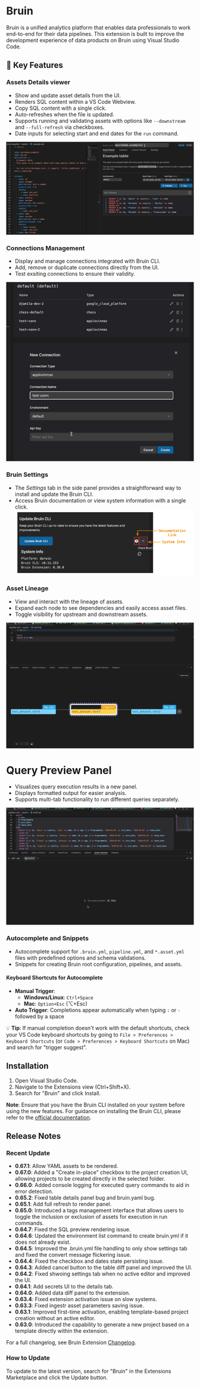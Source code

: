 # Bruin

Bruin is a unified analytics platform that enables data professionals to work end-to-end for their data pipelines. This extension is built to improve the development experience of data products on Bruin using Visual Studio Code.

## 🚀 Key Features

### Assets Details viewer
- Show and update asset details from the UI.
- Renders SQL content within a VS Code Webview.
- Copy SQL content with a single click.
- Auto-refreshes when the file is updated.
- Supports running and validating assets with options like `--downstream` and `--full-refresh` via checkboxes.
- Date inputs for selecting start and end dates for the `run` command.


![GIF of Asset Details Panel](https://github.com/bruin-data/bruin-vscode/blob/main/screenshots/asset-details-tab-new.gif?raw=true)

### Connections Management
- Display and manage connections integrated with Bruin CLI.
- Add, remove or duplicate connections directly from the UI.
- Test exsiting connections to ensure their validity.

![GIF of Connection Manager](https://github.com/bruin-data/bruin-vscode/blob/main/screenshots/manage-connections.gif?raw=true)

### Bruin Settings
- The *Settings* tab in the side panel provides a straightforward way to install and update the Bruin CLI.
- Access Bruin documentation or view system information with a single click.
![Screenshot of Settings Tab](https://github.com/bruin-data/bruin-vscode/blob/main/screenshots/bruin-settings.png?raw=true)

### Asset Lineage
- View and interact with the lineage of assets.
- Expand each node to see dependencies and easily access asset files.
- Toggle visibility for upstream and downstream assets.

![GIF of Lineage Panel](https://github.com/bruin-data/bruin-vscode/blob/main/screenshots/lineage-panel-with-options.gif?raw=true)

# Query Preview Panel
- Visualizes query execution results in a new panel.
- Displays formatted output for easier analysis.
- Supports multi-tab functionality to run different queries separately.

![GIF of Lineage Panel](https://github.com/bruin-data/bruin-vscode/blob/main/screenshots/query-preview-options.gif?raw=true)

### Autocomplete and Snippets
- Autocomplete support for `.bruin.yml`, `pipeline.yml`, and `*.asset.yml` files with predefined options and schema validations.
- Snippets for creating Bruin root configuration, pipelines, and assets.

#### Keyboard Shortcuts for Autocomplete
- **Manual Trigger**: 
  - **Windows/Linux**: `Ctrl+Space`
  - **Mac**: `Option+Esc` (⌥+Esc)
- **Auto Trigger**: Completions appear automatically when typing `:` or `-` followed by a space

💡 **Tip**: If manual completion doesn't work with the default shortcuts, check your VS Code keyboard shortcuts by going to `File > Preferences > Keyboard Shortcuts` (or `Code > Preferences > Keyboard Shortcuts` on Mac) and search for "trigger suggest".

## Installation

1. Open Visual Studio Code.
2. Navigate to the Extensions view (Ctrl+Shift+X).
3. Search for "Bruin" and click Install.

**Note**: Ensure that you have the Bruin CLI installed on your system before using the new features. For guidance on installing the Bruin CLI, please refer to the [official documentation](https://github.com/bruin-data/bruin).

## Release Notes
### Recent Update
- **0.67.1**: Allow YAML assets to be rendered.
- **0.67.0**: Added a "Create in-place" checkbox to the project creation UI, allowing projects to be created directly in the selected folder.
- **0.66.0**: Added console logging for executed query commands to aid in error detection.
- **0.65.2**: Fixed table details panel bug and bruin.yaml bug.
- **0.65.1**: Add full refresh to render panel.
- **0.65.0**: Introduced a tags management interface that allows users to toggle the inclusion or exclusion of assets for execution in run commands.
- **0.64.7**: Fixed the SQL preview rendering issue.
- **0.64.6**: Updated the environment list command to create bruin.yml if it does not already exist.
- **0.64.5**: Improved the .bruin.yml file handling to only show settings tab and fixed the convert message flickering issue.
- **0.64.4**: Fixed the checkbox and dates state persisting issue.
- **0.64.3**: Added cancel button to the table diff panel and improved the UI.
- **0.64.2**: Fixed shwoing settings tab when no active editor and improved the UI.
- **0.64.1**: Add secrets UI to the details tab.
- **0.64.0**: Added data diff panel to the extension.
- **0.63.4**: Fixed extension activation issue on slow systems.
- **0.63.3**: Fixed ingestr asset parameters saving issue.
- **0.63.1**: Improved first-time activation, enabling template-based project creation without an active editor.
- **0.63.0**: Introduced the capability to generate a new project based on a template directly within the extension. 


For a full changelog, see Bruin Extension [Changelog](https://marketplace.visualstudio.com/items/bruin.bruin/changelog).

### How to Update

To update to the latest version, search for "Bruin" in the Extensions Marketplace and click the Update button.
